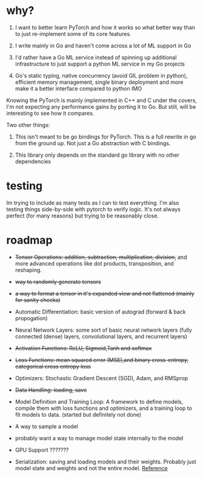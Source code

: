 # why?

1. I want to better learn PyTorch and how it works so what better way than to just re-implement some of its core features.

2. I write mainly in Go and haven't come across a lot of ML support in Go

3. I'd rather have a Go ML service instead of spinning up additional infrastructure to just support a python ML service in my Go projects

4. Go's static typing, native concurrency (avoid GIL problem in python), efficient memory management, single binary deployment and more make it a better interface compared to python IMO

Knowing the PyTorch is mainly implemented in C++ and C under the covers, I'm not expecting any performance gains by porting it to Go. But still, will be interesting to see how it compares.

Two other things:

1. This isn't meant to be go bindings for PyTorch. This is a full rewrite in go from the ground up. Not just a Go abstraction with C bindings.

2. This library only depends on the standard go library with no other dependencies

# testing

Im trying to include as many tests as I can to test everything. I'm also testing things side-by-side with pytorch to verify logic. It's not always perfect (for many reasons) but trying to be reasonably close.

# roadmap

- ~~Tensor Operations: addition, subtraction, multiplication, division,~~ and more advanced operations like dot products, transposition, and reshaping.

- ~~way to randomly generate tensors~~

- ~~a way to format a tensor in it's expanded view and not flattened (mainly for sanity checks)~~

- Automatic Differentiation: basic version of autograd (forward & back propogation)

- Neural Network Layers: some sort of basic neural network layers (fully connected (dense) layers, convolutional layers, and recurrent layers)

- ~~Activation Functions: ReLU, Sigmoid,Tanh and softmax~~

- ~~Loss Functions: mean squared error (MSE),and binary cross-entropy, categorical cross entropy loss~~

- Optimizers: Stochastic Gradient Descent (SGD), Adam, and RMSprop

- ~~Data Handling: loading, save~~

- Model Definition and Training Loop: A framework to define models, compile them with loss functions and optimizers, and a training loop to fit models to data.
  (started but definitely not done)

- A way to sample a model

- probably want a way to manage model state internally to the model

- GPU Support ???????

- Serialization: saving and loading models and their weights. Probably just model state and weights and not the entire model. [Reference](https://github.com/pytorch/pytorch/blob/761d6799beb3afa03657a71776412a2171ee7533/docs/source/notes/serialization.rst)
